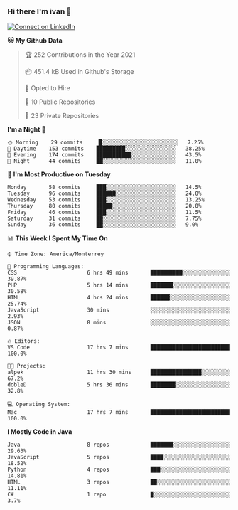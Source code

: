 ### Hi there I'm ivan 👋
[![Connect on LinkedIn](https://img.shields.io/badge/--linkedin?label=LinkedIn&logo=LinkedIn&style=social)](https://www.linkedin.com/in/ivanjtm)
<!--START_SECTION:waka-->
**🐱 My Github Data** 

> 🏆 252 Contributions in the Year 2021
 > 
> 📦 451.4 kB Used in Github's Storage 
 > 
> 💼 Opted to Hire
 > 
> 📜 10 Public Repositories 
 > 
> 🔑 23 Private Repositories  
 > 
**I'm a Night 🦉** 

```text
🌞 Morning    29 commits     █░░░░░░░░░░░░░░░░░░░░░░░░   7.25% 
🌆 Daytime    153 commits    █████████░░░░░░░░░░░░░░░░   38.25% 
🌃 Evening    174 commits    ███████████░░░░░░░░░░░░░░   43.5% 
🌙 Night      44 commits     ██░░░░░░░░░░░░░░░░░░░░░░░   11.0%

```
📅 **I'm Most Productive on Tuesday** 

```text
Monday       58 commits     ███░░░░░░░░░░░░░░░░░░░░░░   14.5% 
Tuesday      96 commits     ██████░░░░░░░░░░░░░░░░░░░   24.0% 
Wednesday    53 commits     ███░░░░░░░░░░░░░░░░░░░░░░   13.25% 
Thursday     80 commits     █████░░░░░░░░░░░░░░░░░░░░   20.0% 
Friday       46 commits     ███░░░░░░░░░░░░░░░░░░░░░░   11.5% 
Saturday     31 commits     ██░░░░░░░░░░░░░░░░░░░░░░░   7.75% 
Sunday       36 commits     ██░░░░░░░░░░░░░░░░░░░░░░░   9.0%

```


📊 **This Week I Spent My Time On** 

```text
⌚︎ Time Zone: America/Monterrey

💬 Programming Languages: 
CSS                      6 hrs 49 mins       ██████████░░░░░░░░░░░░░░░   39.87% 
PHP                      5 hrs 14 mins       ███████░░░░░░░░░░░░░░░░░░   30.58% 
HTML                     4 hrs 24 mins       ██████░░░░░░░░░░░░░░░░░░░   25.74% 
JavaScript               30 mins             ░░░░░░░░░░░░░░░░░░░░░░░░░   2.93% 
JSON                     8 mins              ░░░░░░░░░░░░░░░░░░░░░░░░░   0.87%

🔥 Editors: 
VS Code                  17 hrs 7 mins       █████████████████████████   100.0%

🐱‍💻 Projects: 
alpek                    11 hrs 30 mins      ████████████████░░░░░░░░░   67.2% 
dobleD                   5 hrs 36 mins       ████████░░░░░░░░░░░░░░░░░   32.8%

💻 Operating System: 
Mac                      17 hrs 7 mins       █████████████████████████   100.0%

```

**I Mostly Code in Java** 

```text
Java                     8 repos             ███████░░░░░░░░░░░░░░░░░░   29.63% 
JavaScript               5 repos             ████░░░░░░░░░░░░░░░░░░░░░   18.52% 
Python                   4 repos             ███░░░░░░░░░░░░░░░░░░░░░░   14.81% 
HTML                     3 repos             ██░░░░░░░░░░░░░░░░░░░░░░░   11.11% 
C#                       1 repo              █░░░░░░░░░░░░░░░░░░░░░░░░   3.7%

```



<!--END_SECTION:waka-->

<!--
<p align="center">
  <img src ="https://github-readme-stats.vercel.app/api?username=ivanjtm&show_icons=true&count_private=true&theme=default&hide_border=true&include_all_commits=true?count_private=true">
  <img src ="https://github-readme-stats.vercel.app/api/top-langs/?username=ivanjtm&layout=compact&hide_border=true&langs_count=50">
  <img src="https://github-readme-stats.vercel.app/api/wakatime?username=ivanjtm&hide_border=true"> 
</p>
-->
